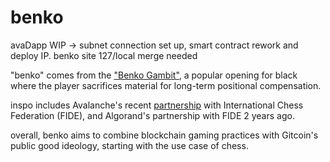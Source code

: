 # benko
avaDapp WIP -> subnet connection set up, smart contract rework and deploy IP. benko site 127/local merge needed

"benko" comes from the ["Benko Gambit"](https://www.chess.com/openings/Benko-Gambit), a popular opening for black where the player sacrifices material for long-term positional compensation.

inspo includes Avalanche's recent [partnership](https://medium.com/avalancheavax/the-international-chess-federation-brings-chess-into-web3-on-avalanche-5720f9ceb23) with International Chess Federation (FIDE), and Algorand's partnership with FIDE 2 years ago.

overall, benko aims to combine blockchain gaming practices with Gitcoin's public good ideology, starting with the use case of chess.
